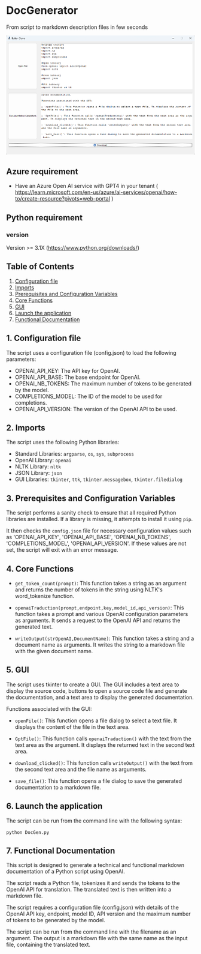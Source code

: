 # DocGenerator
From script to markdown description files in few seconds

![DocGen.](https://github.com/EtienneSIG/DocGenerator/blob/main/screenShotDocGenerator.png)

## Azure requirement
 - Have an Azure Open AI service with GPT4 in your tenant ( https://learn.microsoft.com/en-us/azure/ai-services/openai/how-to/create-resource?pivots=web-portal )

## Python requirement
### version
Version >= 3.1X (https://www.python.org/downloads/)

## Table of Contents
1. [Configuration file](#Configuration-file)
2. [Imports](#imports)
3. [Prerequisites and Configuration Variables](#prerequisites-and-configuration-variables)
4. [Core Functions](#core-functions)
5. [GUI](#gui)
6. [Launch the application](#app_launch)
7. [Functional Documentation](#functionalDoc)


<a name="Configuration-file"/>

## 1. Configuration file
The script uses a configuration file (config.json) to load the following parameters:
- OPENAI_API_KEY: The API key for OpenAI.
- OPENAI_API_BASE: The base endpoint for OpenAI.
- OPENAI_NB_TOKENS: The maximum number of tokens to be generated by the model.
- COMPLETIONS_MODEL: The ID of the model to be used for completions.
- OPENAI_API_VERSION: The version of the OpenAI API to be used.

<a name="imports"/>

## 2. Imports

The script uses the following Python libraries:

- Standard Libraries: `argparse`, `os`, `sys`, `subprocess`
- OpenAI Library: `openai`
- NLTK Library: `nltk`
- JSON Library: `json`
- GUI Libraries: `tkinter`, `ttk`, `tkinter.messagebox`, `tkinter.filedialog`

<a name="prerequisites-and-configuration-variables"/>

## 3. Prerequisites and Configuration Variables

The script performs a sanity check to ensure that all required Python libraries are installed. If a library is missing, it attempts to install it using `pip`.

It then checks the `config.json` file for necessary configuration values such as 'OPENAI_API_KEY', 'OPENAI_API_BASE', 'OPENAI_NB_TOKENS', 'COMPLETIONS_MODEL', 'OPENAI_API_VERSION'. If these values are not set, the script will exit with an error message.

<a name="core-functions"/>

## 4. Core Functions

- `get_token_count(prompt)`: This function takes a string as an argument and returns the number of tokens in the string using NLTK's word_tokenize function.

- `openaiTraduction(prompt,endpoint,key,model_id,api_version)`: This function takes a prompt and various OpenAI configuration parameters as arguments. It sends a request to the OpenAI API and returns the generated text.

- `writeOutput(strOpenAI,DocumentName)`: This function takes a string and a document name as arguments. It writes the string to a markdown file with the given document name.

<a name="gui"/>

## 5. GUI

The script uses tkinter to create a GUI. The GUI includes a text area to display the source code, buttons to open a source code file and generate the documentation, and a text area to display the generated documentation.

Functions associated with the GUI:

- `openFile()`: This function opens a file dialog to select a text file. It displays the content of the file in the text area.

- `GptFile()`: This function calls `openaiTraduction()` with the text from the text area as the argument. It displays the returned text in the second text area.

- `download_clicked()`: This function calls `writeOutput()` with the text from the second text area and the file name as arguments.

- `save_file()`: This function opens a file dialog to save the generated documentation to a markdown file.

<a name="app_launch"/>

## 6. Launch the application 
The script can be run from the command line with the following syntax:
```
python DocGen.py 
```

<a name="functionalDoc"/>

## 7. Functional Documentation

This script is designed to generate a technical and functional markdown documentation of a Python script using OpenAI. 

The script reads a Python file, tokenizes it and sends the tokens to the OpenAI API for translation. The translated text is then written into a markdown file.

The script requires a configuration file (config.json) with details of the OpenAI API key, endpoint, model ID, API version and the maximum number of tokens to be generated by the model.

The script can be run from the command line with the filename as an argument. The output is a markdown file with the same name as the input file, containing the translated text.
